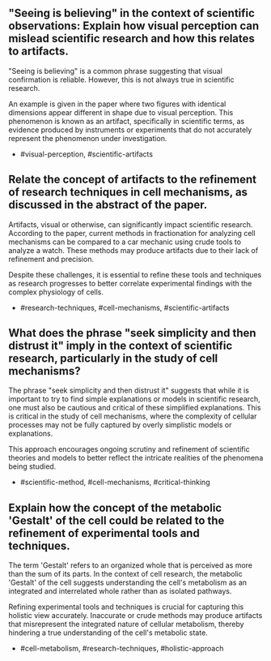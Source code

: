 ## "Seeing is believing" in the context of scientific observations: Explain how visual perception can mislead scientific research and how this relates to artifacts.

"Seeing is believing" is a common phrase suggesting that visual confirmation is reliable. However, this is not always true in scientific research.

An example is given in the paper where two figures with identical dimensions appear different in shape due to visual perception. This phenomenon is known as an artifact, specifically in scientific terms, as evidence produced by instruments or experiments that do not accurately represent the phenomenon under investigation.

- #visual-perception, #scientific-artifacts


## Relate the concept of artifacts to the refinement of research techniques in cell mechanisms, as discussed in the abstract of the paper.

Artifacts, visual or otherwise, can significantly impact scientific research. According to the paper, current methods in fractionation for analyzing cell mechanisms can be compared to a car mechanic using crude tools to analyze a watch. These methods may produce artifacts due to their lack of refinement and precision.

Despite these challenges, it is essential to refine these tools and techniques as research progresses to better correlate experimental findings with the complex physiology of cells.

- #research-techniques, #cell-mechanisms, #scientific-artifacts


## What does the phrase "seek simplicity and then distrust it" imply in the context of scientific research, particularly in the study of cell mechanisms?

The phrase "seek simplicity and then distrust it" suggests that while it is important to try to find simple explanations or models in scientific research, one must also be cautious and critical of these simplified explanations. This is critical in the study of cell mechanisms, where the complexity of cellular processes may not be fully captured by overly simplistic models or explanations.

This approach encourages ongoing scrutiny and refinement of scientific theories and models to better reflect the intricate realities of the phenomena being studied.

- #scientific-method, #cell-mechanisms, #critical-thinking


## Explain how the concept of the metabolic 'Gestalt' of the cell could be related to the refinement of experimental tools and techniques.

The term 'Gestalt' refers to an organized whole that is perceived as more than the sum of its parts. In the context of cell research, the metabolic 'Gestalt' of the cell suggests understanding the cell's metabolism as an integrated and interrelated whole rather than as isolated pathways.

Refining experimental tools and techniques is crucial for capturing this holistic view accurately. Inaccurate or crude methods may produce artifacts that misrepresent the integrated nature of cellular metabolism, thereby hindering a true understanding of the cell's metabolic state.

- #cell-metabolism, #research-techniques, #holistic-approach